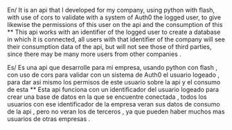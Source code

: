 En/
It is an api that I developed for my company, using python with flash, with use of cors to validate with a system of Auth0 the logged user, to give likewise the permissions of this user on the api and the consumption of this ** This api works with an identifier of the logged user to create a database in which it is connected, all users with that identifier of the company will see their consumption data of the api, but will not see those of third parties, since there may be many more users from other companies . 

Es/
Es una api que desarrolle para mi empresa, usando python con flash , con uso de cors para validar con un sistema de Auth0 el usuario logeado , para dar asi mismo los permisos de este usuario sobre la api y el consumo de esta ** Esta api funciona con un identificador del usuario logeado para crear una base de datos en la que se encuentre conectada , todos los usuarios con ese identificador de la empresa veran sus datos de consumo de la api , pero no veran los de terceros , ya que pueden haber muchos mas usuarios de otras empresas . 
